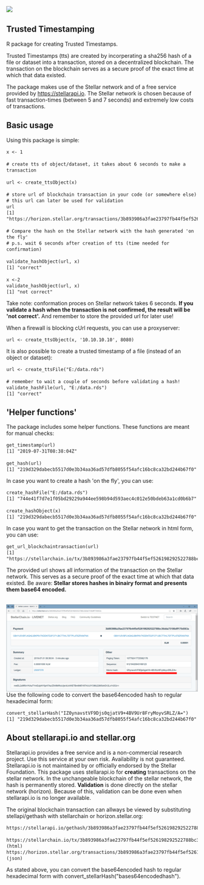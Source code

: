 [![](https://cranlogs.r-pkg.org/badges/trustedtimestamping)](https://cran.r-project.org/package=trustedtimestamping)

## Trusted Timestamping
R package for creating Trusted Timestamps.

Trusted Timestamps (tts) are created by incorperating a sha256 hash of a file or dataset into a transaction, stored on a decentralized blockchain. The transaction on the blockchain serves as a secure proof of the exact time at which that data existed.

The package makes use of the Stellar network and of a free service provided by https://stellarapi.io. The Stellar network is chosen because of fast transaction-times (between 5 and 7 seconds) and extremely low costs of transactions.  

## Basic usage

Using this package is simple:

```
x <- 1

# create tts of object/dataset, it takes about 6 seconds to make a transaction

url <- create_ttsObject(x)

# store url of blockchain transaction in your code (or somewhere else)
# this url can later be used for validation
url
[1] "https://horizon.stellar.org/transactions/3b893986a3fae23797fb44f5ef526198292522788bc36dda75186dff170d563a"

# Compare the hash on the Stellar network with the hash generated 'on the fly' 
# p.s. wait 6 seconds after creation of tts (time needed for confirmation)

validate_hashObject(url, x)
[1] "correct"

x <-2
validate_hashObject(url, x)
[1] "not correct"
```
Take note: conformation proces on Stellar network takes 6 seconds. **If you validate a hash when the transaction is not confirmed, 
the result will be 'not correct'.** And remember to store the provided url for later use! 

When a firewall is blocking cUrl requests, you can use a proxyserver:

```
url <- create_ttsObject(x, '10.10.10.10', 8080)
```

It is also possible to create a trusted timestamp of a file (instead of an object or dataset):

```
url <- create_ttsFile("E:/data.rds")

# remember to wait a couple of seconds before validating a hash!
validate_hashFile(url, "E:/data.rds")
[1] "correct"
```

## 'Helper functions'
The package includes some helper functions. These functions are meant for manual checks:

```
get_timestamp(url)
[1] "2019-07-31T08:38:04Z"

get_hash(url)
[1] "219d329dabecb5517d0e3b34aa36ad57dfb8055f54afc16bc8ca32bd244b67f0"
```

In case you want to create a hash 'on the fly', you can use:

```
create_hashFile("E:/data.rds")
[1] "744e41f7d7e1f05bd29229a944ee598b94d593aec4c012e50bdeb63a1cd0b6b7"

create_hashObject(x)
[1] "219d329dabecb5517d0e3b34aa36ad57dfb8055f54afc16bc8ca32bd244b67f0"
```


In case you want to get the transaction on the Stellar network in html form, you can use:

```
get_url_blockchaintransaction(url)
[1] "https://stellarchain.io/tx/3b893986a3fae23797fb44f5ef526198292522788bc36dda75186dff170d563a"
```

The provided url shows all information of the transaction on the Stellar network. This serves as a secure proof of the exact time at which that data existed. Be aware: **Stellar stores hashes in binairy format and presents them base64 encoded.** 

<br/>

<img src="stellar_transaction2.gif" align="left" />





Use the following code to convert the base64encoded hash to regular hexadecimal form:

```
convert_stellarHash("IZ0ynavstVF9Djs0qjatV9+4BV9Ur8FryMoyvSRLZ/A=")
[1] "219d329dabecb5517d0e3b34aa36ad57dfb8055f54afc16bc8ca32bd244b67f0"
```

## About stellarapi.io and stellar.org
Stellarapi.io provides a free service and is a non-commercial research project. Use this service at your own risk. Availability is not guaranteed. Stellarapi.io is not maintained by or officially endorsed by the Stellar Foundation. This package uses stellarapi.io for **creating** transactions on the stellar network. In the unchangeable blockchain of the stellar network, the hash is permanently stored. **Validation** is done directly on the stellar network (horizon). Because of this, validation can be done even when stellarapi.io is no longer available.   

The original blockchain transaction can allways be viewed by substituting stellapi/gethash with stellarchain or horizon.stellar.org:

```
https://stellarapi.io/gethash/3b893986a3fae23797fb44f5ef526198292522788bc36dda75186dff170d563a

https://stellarchain.io/tx/3b893986a3fae23797fb44f5ef526198292522788bc36dda75186dff170d563a (html)
https://horizon.stellar.org/transactions/3b893986a3fae23797fb44f5ef526198292522788bc36dda75186dff170d563a (json)
```
As stated above, you can convert the base64encoded hash to regular hexadecimal form with convert_stellarHash("bases64encodedhash").
